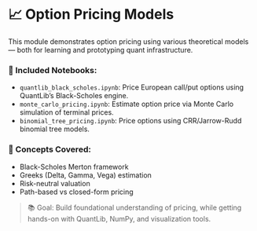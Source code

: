 # 📈 Option Pricing Models

This module demonstrates option pricing using various theoretical models — both for learning and prototyping quant infrastructure.

### 📌 Included Notebooks:
- `quantlib_black_scholes.ipynb`: Price European call/put options using QuantLib’s Black-Scholes engine.
- `monte_carlo_pricing.ipynb`: Estimate option price via Monte Carlo simulation of terminal prices.
- `binomial_tree_pricing.ipynb`: Price options using CRR/Jarrow-Rudd binomial tree models.

### 🧠 Concepts Covered:
- Black-Scholes Merton framework
- Greeks (Delta, Gamma, Vega) estimation
- Risk-neutral valuation
- Path-based vs closed-form pricing

> 📚 Goal: Build foundational understanding of pricing, while getting hands-on with QuantLib, NumPy, and visualization tools.
